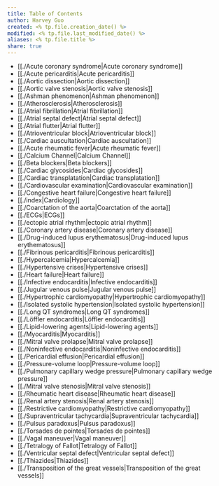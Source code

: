 ```yaml
---
title: Table of Contents
author: Harvey Guo
created: <% tp.file.creation_date() %>
modified: <% tp.file.last_modified_date() %>
aliases: <% tp.file.title %>
share: true
---
```

- [[./Acute coronary syndrome|Acute coronary syndrome]]
- [[./Acute pericarditis|Acute pericarditis]]
- [[./Aortic dissection|Aortic dissection]]
- [[./Aortic valve stenosis|Aortic valve stenosis]]
- [[./Ashman phenomenon|Ashman phenomenon]]
- [[./Atherosclerosis|Atherosclerosis]]
- [[./Atrial fibrillation|Atrial fibrillation]]
- [[./Atrial septal defect|Atrial septal defect]]
- [[./Atrial flutter|Atrial flutter]]
- [[./Atrioventricular block|Atrioventricular block]]
- [[./Cardiac auscultation|Cardiac auscultation]]
- [[./Acute rheumatic fever|Acute rheumatic fever]]
- [[./Calcium Channel|Calcium Channel]]
- [[./Beta blockers|Beta blockers]]
- [[./Cardiac glycosides|Cardiac glycosides]]
- [[./Cardiac transplatation|Cardiac transplatation]]
- [[./Cardiovascular examination|Cardiovascular examination]]
- [[./Congestive heart failure|Congestive heart failure]]
- [[./index|Cardiology]]
- [[./Coarctation of the aorta|Coarctation of the aorta]]
- [[./ECGs|ECGs]]
- [[./ectopic atrial rhythm|ectopic atrial rhythm]]
- [[./Coronary artery disease|Coronary artery disease]]
- [[./Drug-induced lupus erythematosus|Drug-induced lupus erythematosus]]
- [[./Fibrinous pericarditis|Fibrinous pericarditis]]
- [[./Hypercalcemia|Hypercalcemia]]
- [[./Hypertensive crises|Hypertensive crises]]
- [[./Heart failure|Heart failure]]
- [[./Infective endocarditis|Infective endocarditis]]
- [[./Jugular venous pulse|Jugular venous pulse]]
- [[./Hypertrophic cardiomyopathy|Hypertrophic cardiomyopathy]]
- [[./Isolated systolic hypertension|Isolated systolic hypertension]]
- [[./Long QT syndromes|Long QT syndromes]]
- [[./Löffler endocarditis|Löffler endocarditis]]
- [[./Lipid-lowering agents|Lipid-lowering agents]]
- [[./Myocarditis|Myocarditis]]
- [[./Mitral valve prolapse|Mitral valve prolapse]]
- [[./Noninfective endocarditis|Noninfective endocarditis]]
- [[./Pericardial effusion|Pericardial effusion]]
- [[./Pressure-volume loop|Pressure-volume loop]]
- [[./Pulmonary capillary wedge pressure|Pulmonary capillary wedge pressure]]
- [[./Mitral valve stenosis|Mitral valve stenosis]]
- [[./Rheumatic heart disease|Rheumatic heart disease]]
- [[./Renal artery stenosis|Renal artery stenosis]]
- [[./Restrictive cardiomyopathy|Restrictive cardiomyopathy]]
- [[./Supraventricular tachycardia|Supraventricular tachycardia]]
- [[./Pulsus paradoxus|Pulsus paradoxus]]
- [[./Torsades de pointes|Torsades de pointes]]
- [[./Vagal maneuver|Vagal maneuver]]
- [[./Tetralogy of Fallot|Tetralogy of Fallot]]
- [[./Ventricular septal defect|Ventricular septal defect]]
- [[./Thiazides|Thiazides]]
- [[./Transposition of the great vessels|Transposition of the great vessels]]


